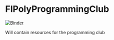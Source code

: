 # FlPolyProgrammingClub

[![Binder](https://mybinder.org/badge.svg)](https://mybinder.org/v2/gh/foldsters/FlPolyProgrammingClub.git/master?filepath=Binder_Test.ipynb) 

Will contain resources for the programming club

